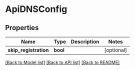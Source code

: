 # ApiDNSConfig

## Properties
Name | Type | Description | Notes
------------ | ------------- | ------------- | -------------
**skip_registration** | **bool** |  | [optional] 

[[Back to Model list]](../README.md#documentation-for-models) [[Back to API list]](../README.md#documentation-for-api-endpoints) [[Back to README]](../README.md)



